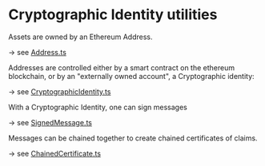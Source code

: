 # Cryptographic Identity utilities

Assets are owned by an Ethereum Address.

-> see [Address.ts](Address.ts)

Addresses are controlled either by a smart contract on the ethereum blockchain, or by an "externally owned account", a Cryptographic identity:

-> see [CryptographicIdentity.ts](CryptographicIdentity.ts)

With a Cryptographic Identity, one can sign messages

-> see [SignedMessage.ts](SignedMessage.ts)

Messages can be chained together to create chained certificates of claims.

-> see [ChainedCertificate.ts](ChainedCertificate.ts)
